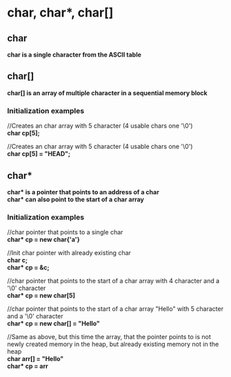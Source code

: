 # char, char*, char[] 

## char

**char is a single character from the ASCII table**

## char[]

**char[] is an array of multiple character in a sequential memory block**<br>

### Initialization examples

//Creates an char array with 5 character (4 usable chars one '\0')<br>
**char cp[5];**<br>

//Creates an char array with 5 character (4 usable chars one '\0')<br>
**char cp[5] = "HEAD";**<br>

## char*

**char\* is a pointer that points to an address of a char**<br>
**char\* can also point to the start of a char array**

### Initialization examples

//char pointer that points to a single char<br>
**char\* cp = new char{'a'}**

//Init char pointer with already existing char<br>
**char c;**<br>
**char\* cp = &c;**<br>

//char pointer that points to the start of a char array with 4 character and a '\0' character <br>
**char\* cp = new char[5]**

//char pointer that points to the start of a char array "Hello" with 5 character and a '\0' character <br>
**char\* cp = new char[] = "Hello"**

//Same as above, but this time the array, that the pointer points to is not newly created memory in the heap, but already existing memory not in the heap<br>
**char arr[] = "Hello"**<br>
**char\* cp = arr**


